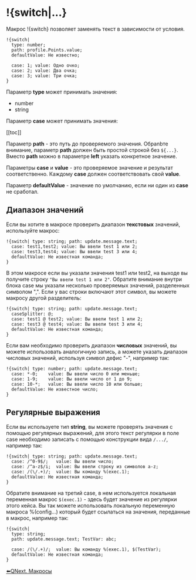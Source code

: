 # !{switch|...}

Макрос !{switch} позволяет заменять текст в зависимости от условия.

```plain 
!{switch|
  type: number;
  path: profile.Points.value;
  defaultValue: Не известно;
  
  case: 1; value: Одно очко;
  case: 2; value: Два очка;
  case: 3; value: Три очка;
}
```

Параметр **type** может принимать значения:

* number
* string

Параметр  **case** может принимать значения:

[[toc]]

Параметр **path** - это путь до проверяемого значения. Обраnbте внимание, параметр **path** должен быть простой строкой без `${...}`. Вместо **path** можно в параметре **left**  указать конкретное значение.

Параметры **case** и **value** - это проверяемое значение и результат соответственно. Каждому **case** должен соответствовать свой **value**.

Параметр **defaultValue** - значение по умолчанию, если ни один из **case** не сработал.

## Диапазон значений

Если вы хотите в макросе проверить диапазон **текстовых** значений, используйте макрос:
```plain 
!{switch| type: string; path: update.message.text;
  case: test1,test2; value: Вы ввели test 1 или 2;
  case: test3,test4; value: Вы ввели test 3 или 4;
  defaultValue: Не известная команда;
}
```

В этом макросе если вы указали значения test1 или test2, на выходе вы получите строку `"Вы ввели test 1 или 2"`.  Обратите внимание внутри блока case мы указали несколько проверяемых значений, разделенных символом ",". Если у вас строки включают этот символ, вы можете макросу другой разделитель:
```plain 
!{switch| type: string; path: update.message.text;
  caseSplitter: @;
  case: test1 @ test2; value: Вы ввели test 1 или 2;
  case: test3 @ test4; value: Вы ввели test 3 или 4;
  defaultValue: Не известная команда;
}
```

Если вам необходимо проверить диапазон **числовых** значений,  вы можете использовать аналогичную запись, а можете указать диапазон числовых значений, используя символ дефис "-", например так:
```plain 
!{switch| type: number; path: update.message.text;
  case: *-0;    value: Вы ввели число 0 или меньше;
  case: 1-9;    value: Вы ввели число от 1 до 9;
  case: 10-*;   value: Вы ввели число 10 или больше;
  defaultValue: Не известное число;
}
```


## Регулярные выражения

Если вы используете тип **string**, вы можете проверять значения с помощью регулярных выражений, для этого текст регулярки в поле case необходимо записать с помощью конструкции вида `/.../`, например так:
```plain 
!{switch| type: string; path: update.message.text;
  case: /^0-9$/;   value: Вы ввели число;
  case: /^a-z$/i;  value: Вы ввели строку из символов a-z;
  case: /(\/.+)/;  value: Вы команду %(exec.1);
  defaultValue: Не известная команда;
}
```

Обратите внимание на третий case, в нем используется локальная переменная макрос `$(exec.1)` - здесь будет значение из регулярки этого кейса. Вы так можете использовать локальную переменную макроса %(config...) который будет ссылаться на значения, переданные в макрос, например так:
```plain 
!{switch| 
  type: string; 
  path: update.message.text; TestVar: abc;

  case: /(\/.+)/;  value: Вы команду %(exec.1), $(TestVar);
  defaultValue: Не известная команда;
}
```







[⬅️QNext. Макросы](/docs/ext/macros)
  

